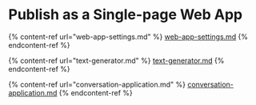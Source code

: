 # Publish as a Single-page Web App



{% content-ref url="web-app-settings.md" %}
[web-app-settings.md](web-app-settings.md)
{% endcontent-ref %}

{% content-ref url="text-generator.md" %}
[text-generator.md](text-generator.md)
{% endcontent-ref %}

{% content-ref url="conversation-application.md" %}
[conversation-application.md](conversation-application.md)
{% endcontent-ref %}
